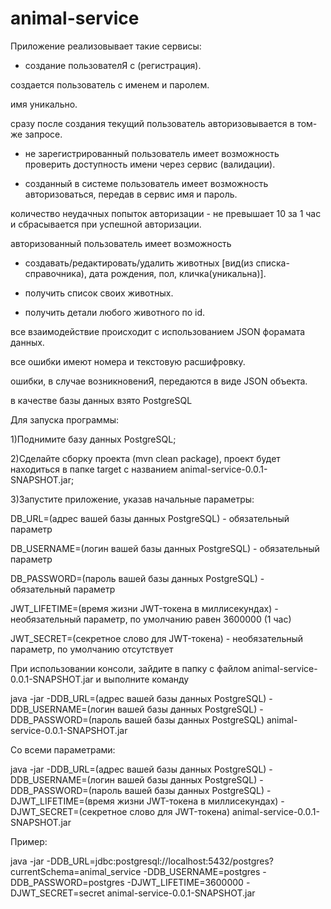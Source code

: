 # animal-service

Приложение реализовывает такие сервисы: 

- создание пользователЯ с (регистрация).

создается пользователь с именем и паролем.

имя уникально.

сразу после создания текущий пользователь авторизовывается в том-же запросе.

- не зарегистрированный пользователь имеет возможность проверить доступность имени через сервис (валидации).

- созданный в системе пользователь имеет возможность авторизоваться, передав в сервис имя и пароль.

количество неудачных попыток авторизации - не превышает 10 за 1 час и сбрасывается при успешной авторизации.

авторизованный пользователь имеет возможность 

- создавать/редактировать/удалить животных [вид(из списка-справочника), дата рождения, пол, кличка(уникальна)].

- получить список своих животных.

- получить детали любого животного по id.

все взаимодействие происходит с использованием JSON форамата данных.

все ошибки имеют номера и текстовую расшифровку. 

ошибки, в случае возникновениЯ, передаются в виде JSON объекта.

в качестве базы данных взято PostgreSQL


Для запуска программы:

1)Поднимите базу данных PostgreSQL;

2)Сделайте сборку проекта (mvn clean package), проект будет находиться в папке target с названием animal-service-0.0.1-SNAPSHOT.jar;

3)Запустите приложение, указав начальные параметры:

DB_URL=(адрес вашей базы данных PostgreSQL) - обязательный параметр

DB_USERNAME=(логин вашей базы данных PostgreSQL) - обязательный параметр

DB_PASSWORD=(пароль вашей базы данных PostgreSQL) - обязательный параметр

JWT_LIFETIME=(время жизни JWT-токена в миллисекундах) - необязательный параметр, по умолчанию равен 3600000 (1 час)

JWT_SECRET=(секретное слово для JWT-токена) - необязательный параметр, по умолчанию отсутствует

При использовании консоли, зайдите в папку с файлом animal-service-0.0.1-SNAPSHOT.jar и выполните команду

java -jar -DDB_URL=(адрес вашей базы данных PostgreSQL) -DDB_USERNAME=(логин вашей базы данных PostgreSQL) -DDB_PASSWORD=(пароль вашей базы данных PostgreSQL) animal-service-0.0.1-SNAPSHOT.jar

Со всеми параметрами:

java -jar -DDB_URL=(адрес вашей базы данных PostgreSQL) -DDB_USERNAME=(логин вашей базы данных PostgreSQL) -DDB_PASSWORD=(пароль вашей базы данных PostgreSQL) -DJWT_LIFETIME=(время жизни JWT-токена в миллисекундах) -DJWT_SECRET=(секретное слово для JWT-токена) animal-service-0.0.1-SNAPSHOT.jar

Пример:

java -jar -DDB_URL=jdbc:postgresql://localhost:5432/postgres?currentSchema=animal_service -DDB_USERNAME=postgres -DDB_PASSWORD=postgres -DJWT_LIFETIME=3600000 -DJWT_SECRET=secret animal-service-0.0.1-SNAPSHOT.jar
